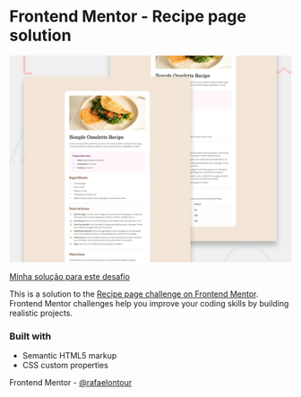 # Frontend Mentor - Recipe page solution

![Design preview for the Recipe page coding challenge](./design/desktop-preview.jpg)

[Minha solução para este desafio](https://rafaelontour.github.io/receita)

This is a solution to the [Recipe page challenge on Frontend Mentor](https://www.frontendmentor.io/challenges/recipe-page-KiTsR8QQKm). Frontend Mentor challenges help you improve your coding skills by building realistic projects. 

### Built with

- Semantic HTML5 markup
- CSS custom properties

Frontend Mentor - [@rafaelontour](https://www.frontendmentor.io/profile/rafaelontour)